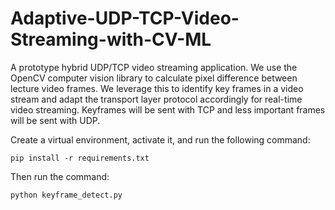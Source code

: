 # Adaptive-UDP-TCP-Video-Streaming-with-CV-ML
A prototype hybrid UDP/TCP video streaming application. We use the OpenCV computer vision library to calculate pixel difference between lecture video frames. We leverage this to identify key frames in a video stream and adapt the transport layer protocol accordingly for real-time video streaming. Keyframes will be sent with TCP and less important frames will be sent with UDP.

Create a virtual environment, activate it, and run the following command:
```
pip install -r requirements.txt
```

Then run the command:
```
python keyframe_detect.py
```